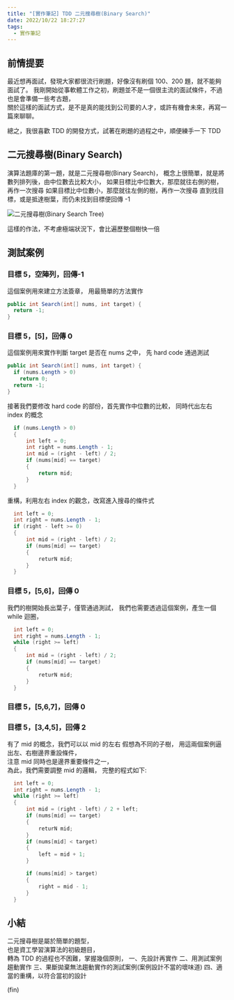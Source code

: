 ```yaml
---
title: "[實作筆記] TDD 二元搜尋樹(Binary Search)"
date: 2022/10/22 18:27:27
tags:
  - 實作筆記
---
```


## 前情提要

最近想再面試，發現大家都很流行刷題，好像沒有刷個 100、200 題，就不能夠面試了。
我剛開始從事軟體工作之初，刷題並不是一個很主流的面試條件，不過也是會準備一些考古題，  
關於這樣的面試方式，是不是真的能找到公司要的人才，或許有機會未來，再寫一篇來聊聊。

總之，我很喜歡 TDD 的開發方式，試著在刷題的過程之中，順便練手一下 TDD

## 二元搜尋樹(Binary Search)

演算法題庫的第一題，就是二元搜尋樹(Binary Search)，
概念上很簡單，就是將數列排列後，由中位數去比較大小，
如果目標比中位數大，那麼就往右側的樹，再作一次搜尋
如果目標比中位數小，那麼就往左側的樹，再作一次搜尋
直到找目標，或是抵達樹葉，而仍未找到目標便回傳 -1

![二元搜尋樹(Binary Search Tree)](https://i.imgur.com/mC5fNMA.png)

這樣的作法，不考慮極端狀況下，會比遍歷整個樹快一倍

## 測試案例

### 目標 5，空陣列，回傳-1

這個案例用來建立方法簽章，
用最簡單的方法實作

```csharp
public int Search(int[] nums, int target) {
  return -1;
}
```

### 目標 5，[5]，回傳 0

這個案例用來實作判斷 target 是否在 nums 之中，
先 hard code 通過測試

```csharp
public int Search(int[] nums, int target) {
  if (nums.Length > 0)
    return 0;
  return -1;
}
```

接著我們要修改 hard code 的部份，首先實作中位數的比較，
同時代出左右 index 的概念

```csharp
  if (nums.Length > 0)
  {
      int left = 0;
      int right = nums.Length - 1;
      int mid = (right - left) / 2;
      if (nums[mid] == target)
      {
          return mid;
      }
  }
```

重構，利用左右 index 的觀念，改寫進入搜尋的條件式

```csharp
  int left = 0;
  int right = nums.Length - 1;
  if (right - left >= 0)
  {
      int mid = (right - left) / 2;
      if (nums[mid] == target)
      {
          returN mid;
      }
  }
```

### 目標 5，[5,6]，回傳 0

我們的樹開始長出葉子，僅管通過測試，
我們也需要透過這個案例，產生一個 while 迴圈，

```csharp
  int left = 0;
  int right = nums.Length - 1;
  while (right >= left)
  {
      int mid = (right - left) / 2;
      if (nums[mid] == target)
      {
          returN mid;
      }
  }
```

### 目標 5，[5,6,7]，回傳 0

### 目標 5，[3,4,5]，回傳 2

有了 mid 的概念，我們可以以 mid 的左右 假想為不同的子樹，
用這兩個案例逼出左、右樹邊界重設條件，  
注意 mid 同時也是邊界重要條件之一，  
為此，我們需要調整 mid 的邏輯，
完整的程式如下:

```csharp
  int left = 0;
  int right = nums.Length - 1;
  while (right >= left)
  {
      int mid = (right - left) / 2 + left;
      if (nums[mid] == target)
      {
          returN mid;
      }
      if (nums[mid] < target)
      {
          left = mid + 1;
      }

      if (nums[mid] > target)
      {
          right = mid - 1;
      }
  }
```

## 小結

二元搜尋樹是屬於簡單的題型，  
也是資工學習演算法的初級題目，  
轉為 TDD 的過程也不困難，掌握幾個原則，
一、先設計再實作
二、用測試案例趨動實作
三、果斷拋棄無法趨動實作的測試案例(案例設計不當的壞味道)
四、適當的重構，以符合當初的設計

(fin)
